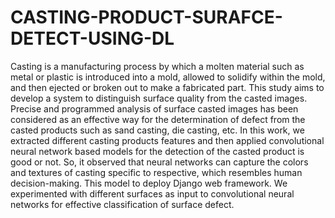 # CASTING-PRODUCT-SURAFCE-DETECT-USING-DL

Casting is a manufacturing process by which a molten material such as metal or plastic is introduced into a mold, allowed to solidify within the mold, and then ejected or broken out to make a fabricated part. This study aims to develop a system to distinguish surface quality from the casted images. Precise and programmed analysis of surface casted images has been considered as an effective way for the determination of defect from the casted products such as sand casting, die casting, etc. In this work, we extracted different casting products features and then applied convolutional neural network based models for the detection of the casted product is good or not. So, it observed that neural networks can capture the colors and textures of casting specific to respective, which resembles human decision-making. This model to deploy Django web framework. We experimented with different surfaces as input to convolutional neural networks for effective classification of surface defect.
